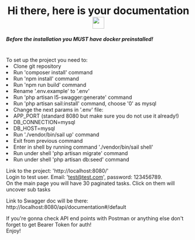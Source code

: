 <h1 align="center">Hi there, here is your documentation 
<img src="https://github.com/blackcater/blackcater/raw/main/images/Hi.gif" height="32"/></h1>
<h5>Before the installation you MUST have docker preinstalled!</h5> 
<br>
<ui>
To set up the project you need to:
<li>
Clone git repository
</li>
<li>
Run 'composer install' command
</li>
<li>
Run 'npm install' command
</li>
<li>
Run 'npm run build' command
</li>
<li>
Rename '.env.example' to '.env'
</li>
<li>
Run 'php artisan l5-swagger:generate' command
</li>
<li>
Run 'php artisan sail:install' command, choose '0' as mysql
</li>
<li>
Change the next params in '.env' file:
</li>
<li>
APP_PORT (standard 8080 but make sure you do not use it already!)
</li>
<li>
DB_CONNECTION=mysql
</li>
<li>
DB_HOST=mysql
</li>
<li>
Run './vendor/bin/sail up' command
</li>
<li>
Exit from previous command
</li>
<li>
Enter in shell by running command './vendor/bin/sail shell'
</li>
<li>
Run under shell 'php artisan migrate' command
</li>
<li>
Run under shell 'php artisan db:seed' command
</li>
</ui>

Link to the project:
'http://localhost:8080/' <br>
Login to test user. Email: 'test@test.com', password: 123456789.<br>
On the main page you will have 30 paginated tasks. Click on them will uncover sub tasks

Link to Swagger doc will be there:<br>
http://localhost:8080/api/documentation#/default

If you're gonna check API end points with Postman or anything else don't forget to get Bearer Token for auth!<br>
Enjoy!

